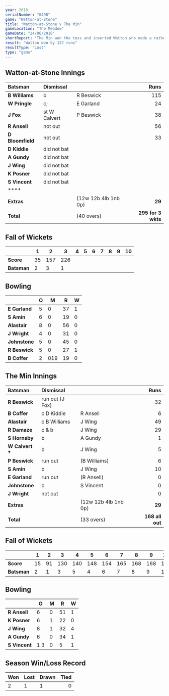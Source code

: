 ```yaml
---
year: 2018
serialNumber: "0498"
game: "Watton-at-Stone"
title: "Watton-at-Stone v The Min"
gameLocation: "The Meadow"
gameDate: "24/06/2018"
shortReport: "The Min won the toss and inserted Watton who made a rather large 295-3 in 40 overs. The Min were all out for 168 (including 3 run outs)"
result: "Watton won by 127 runs"
resultType: "Lost"
type: "game"
---
```


## Watton-at-Stone Innings

| Batsman | Dismissal | | Runs |
|:---|:---|---|---:|
| **B Williams** | b | R Beswick | 115 |
| **W Pringle** | c; | E Garland | 24 |
| **J Fox** | st W Calvert | P Beswick | 38 |
| **R Ansell** | not out |  | 56 |
| **D Bloomfield** | not out |  | 33 |
| **D Kiddie** | did not bat |  |  |
| **A Gundy** | did not bat |  |  |
| **J Wing** | did not bat |  |  |
| **K Posner** | did not bat |  |  |
| **S Vincent** | did not bat |  |  |
| **** |  |  |  |
| **Extras** | | (12w 12b 4lb 1nb  0p) | **29** |
| **Total** | | (40 overs) | **295  for 3 wkts** |

## Fall of Wickets

| | **1** | **2** | **3** | **4** | **5** | **6** | **7** | **8** | **9** | **10** |
|---|---|---|---|---|---|---|---|---|---|---|
| **Score** | 35 | 157 | 226 |  |  |  |  |  |  |  |
| **Batsman** | 2 | 3 | 1 |  |  |  |  |  |  |  |

## Bowling

| | O   | M | R  | W |
|---|---|---|---|---|
| **E Garland** | 5 | 0 | 37 | 1 |
| **S Amin** | 6 | 0 | 19 | 0 |
| **Alastair** | 8 | 0 | 56 | 0 |
| **J Wright** | 4 | 0 | 31 | 0 |
| **Johnstone** | 5 | 0 | 45 | 0 |
| **R Beswick** | 5 | 0 | 27 | 1 |
| **B Coffer** | 2 | 019 | 19 | 0 |

## The Min Innings

| Batsman | Dismissal | | Runs |
|:---|:---|---|---:|
| **R Beswick** | run out (J Fox) |  | 32 |
| **B Coffer** | c D Kiddie | R Ansell | 6 |
| **Alastair** | c B Williams | J Wing | 49 |
| **R Damaze** | c & b | J Wing | 29 |
| **S Hornsby** | b | A Gundy | 1 |
| **W Calvert &dagger;** | b | J Wing | 5 |
| **P Beswick** | run out | (B Williams) | 6 |
| **S Amin** | b | J Wing | 10 |
| **E Garland** | run out | (R Ansell) | 0 |
| **Johnstone** | b  | S Vincent | 0 |
| **J Wright** | not out |  | 0 |
| **Extras** | | (12w 12b 4lb 1nb  0p) | **29** |
| **Total** | | (33 overs) | **168  all out** |

## Fall of Wickets

| | **1** | **2** | **3** | **4** | **5** | **6** | **7** | **8** | **9** | **10** |
|---|---|---|---|---|---|---|---|---|---|---|
| **Score** | 15 | 91 | 130 | 140 | 148 | 154 | 165 | 168 | 168 | 168 |
| **Batsman** | 2 | 1 | 3 | 5 | 4 | 6 | 7 | 8 | 9 | 10 |

## Bowling

| | O   | M | R  | W |
|---|---|---|---|---|
| **R Ansell** | 6 | 0 | 51 | 1 |
| **K Posner** | 6 | 1 | 22 | 0 |
| **J Wing** | 8 | 1 | 32 | 4 |
| **A Gundy** | 6 | 0 | 34 | 1 |
| **S Vincent** | 1 3 | 0 | 5 | 1 |

## Season Win/Loss Record

| Won | Lost | Drawn | Tied |
|:---|:---|---|---:|
| 2 | 1 | 1 | 0 |